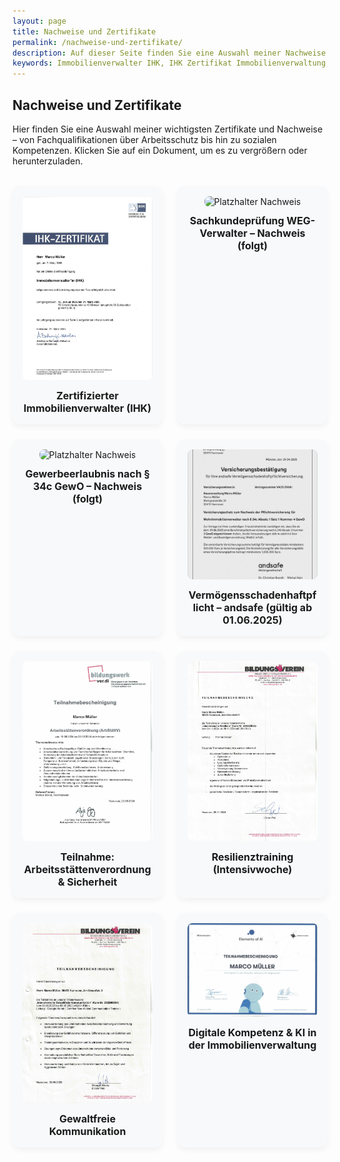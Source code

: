 ```yaml
---
layout: page
title: Nachweise und Zertifikate
permalink: /nachweise-und-zertifikate/
description: Auf dieser Seite finden Sie eine Auswahl meiner Nachweise und Zertifikate, die meine fachliche Qualifikation, mein Engagement für Arbeitssicherheit sowie meine sozialen Kompetenzen belegen. Dazu gehört das IHK-Zertifikat „Immobilienverwalter IHK“ mit bestandener Zertifikatsprüfung, eine Teilnahmebescheinigung zum Seminar „Arbeitsstättenverordnung“ im Bereich Arbeitsschutz und Sicherheit sowie drei Soft-Skill-Zertifikate. Ein Nachweis über den kompetenten Umgang mit Künstlicher Intelligenz (KI), eine Intensivwoche zum Thema Resilienz sowie eine Weiterbildung zur gewaltfreien Kommunikation. Diese Qualifikationen unterstreichen meine ganzheitliche Herangehensweise in der Immobilienverwaltung.
keywords: Immobilienverwalter IHK, IHK Zertifikat Immobilienverwaltung, Zertifikatsprüfung Immobilienverwalter, Seminar Arbeitsstättenverordnung, Arbeitsschutz Nachweis, Bescheinigung Arbeitssicherheit, Soft Skills Immobilienverwalter, Künstliche Intelligenz Immobilienwirtschaft, Umgang mit KI Zertifikat, Resilienztraining, Intensivwoche Resilienz, Gewaltfreie Kommunikation, Weiterbildung soziale Kompetenzen, Nachweise Immobilienverwalter, Qualifikationen Hausverwaltung, Zertifikate Immobilienverwaltung, digitale Kompetenz Immobilien, empathische Kommunikation Hausverwalter
---
```


<style>
.cert-grid {
  display: grid;
  grid-template-columns: repeat(auto-fit, minmax(220px, 1fr));
  gap: 24px;
  margin-top: 2rem;
}
.cert-card {
  background: #f8f9fa;
  border-radius: 12px;
  padding: 16px;
  text-align: center;
  box-shadow: 0 4px 10px rgba(0,0,0,0.05);
  transition: transform 0.3s ease;
}
.cert-card:hover {
  transform: scale(1.04);
}
.cert-card img {
  width: 100%;
  max-width: 240px;
  height: auto;
  border-radius: 8px;
  transition: transform 0.3s ease;
}
.cert-card img:hover {
  transform: scale(1.1);
}
.cert-title {
  margin-top: 12px;
  font-weight: bold;
  font-size: 1rem;
}
</style>

## Nachweise und Zertifikate

Hier finden Sie eine Auswahl meiner wichtigsten Zertifikate und Nachweise – von Fachqualifikationen über Arbeitsschutz bis hin zu sozialen Kompetenzen. Klicken Sie auf ein Dokument, um es zu vergrößern oder herunterzuladen.

<div class="cert-grid">

  <!-- Reihe 1 -->
  <div class="cert-card">
    <a href="/assets/img/nachweise-und-zertifikate/mueller_marco_zert.PDF" target="_blank">
      <img src="/assets/img/nachweise-und-zertifikate/Zertifikat_Immoverwalter_s1.JPG" alt="IHK Immobilienverwalter">
    </a>
    <div class="cert-title">Zertifizierter Immobilienverwalter (IHK)</div>
  </div>

  <div class="cert-card">
    <img src="/assets/img/platzhalter-zertifikat.jpg" alt="Platzhalter Nachweis" />
    <div class="cert-title">Sachkundeprüfung WEG-Verwalter – Nachweis (folgt)</div>
  </div>

  <!-- Reihe 2 -->
  <div class="cert-card">
    <img src="/assets/img/platzhalter-zertifikat.jpg" alt="Platzhalter Nachweis" />
    <div class="cert-title">Gewerbeerlaubnis nach § 34c GewO – Nachweis (folgt)</div>
  </div>

  <div class="cert-card">
    <a href="/assets/docs/Versicherungsbestaetigung_Pflichtversicherungen_VH251310041.PDF" target="_blank">
      <img src="/assets/img/nachweise-und-zertifikate/versicherung.jpg" alt="Nachweis Vermögensschadenhaftpflicht" />
    </a>
    <div class="cert-title">Vermögensschadenhaftpflicht – andsafe (gültig ab 01.06.2025)</div>
  </div>

  <!-- Reihe 3 -->
  <div class="cert-card">
    <a href="/assets/img/nachweise-und-zertifikate/arbeitsschutz.jpeg" target="_blank">
      <img src="/assets/img/nachweise-und-zertifikate/arbeitsschutz.jpeg" alt="Arbeitsschutz Seminar">
    </a>
    <div class="cert-title">Teilnahme: Arbeitsstättenverordnung & Sicherheit</div>
  </div>

  <!-- Reihe 4: Weitere Zertifikate -->
  <div class="cert-card">
    <a href="/assets/img/nachweise-und-zertifikate/resilienz.jpeg" target="_blank">
      <img src="/assets/img/nachweise-und-zertifikate/resilienz.jpeg" alt="Resilienz Seminar">
    </a>
    <div class="cert-title">Resilienztraining (Intensivwoche)</div>
  </div>

  <div class="cert-card">
    <a href="/assets/img/nachweise-und-zertifikate/gewaltfreie_kommunikation.jpeg" target="_blank">
      <img src="/assets/img/nachweise-und-zertifikate/gewaltfreie_kommunikation.jpeg" alt="Gewaltfreie Kommunikation">
    </a>
    <div class="cert-title">Gewaltfreie Kommunikation</div>
  </div>

  <div class="cert-card">
    <a href="/assets/img/nachweise-und-zertifikate/ki.jpeg" target="_blank">
      <img src="/assets/img/nachweise-und-zertifikate/ki.jpeg" alt="KI Zertifikat">
    </a>
    <div class="cert-title">Digitale Kompetenz & KI in der Immobilienverwaltung</div>
  </div>

</div>

